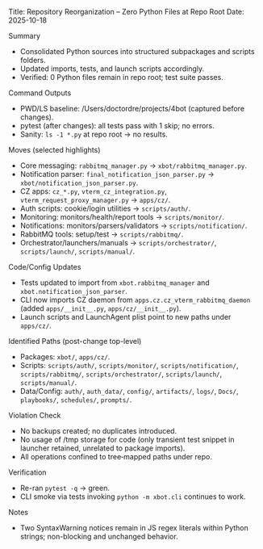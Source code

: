 Title: Repository Reorganization – Zero Python Files at Repo Root
Date: 2025-10-18

Summary
- Consolidated Python sources into structured subpackages and scripts folders.
- Updated imports, tests, and launch scripts accordingly.
- Verified: 0 Python files remain in repo root; test suite passes.

Command Outputs
- PWD/LS baseline: /Users/doctordre/projects/4bot (captured before changes).
- pytest (after changes): all tests pass with 1 skip; no errors.
- Sanity: `ls -1 *.py` at repo root → no results.

Moves (selected highlights)
- Core messaging: `rabbitmq_manager.py` → `xbot/rabbitmq_manager.py`.
- Notification parser: `final_notification_json_parser.py` → `xbot/notification_json_parser.py`.
- CZ apps: `cz_*.py`, `vterm_cz_integration.py`, `vterm_request_proxy_manager.py` → `apps/cz/`.
- Auth scripts: cookie/login utilities → `scripts/auth/`.
- Monitoring: monitors/health/report tools → `scripts/monitor/`.
- Notifications: monitors/parsers/validators → `scripts/notification/`.
- RabbitMQ tools: setup/test → `scripts/rabbitmq/`.
- Orchestrator/launchers/manuals → `scripts/orchestrator/`, `scripts/launch/`, `scripts/manual/`.

Code/Config Updates
- Tests updated to import from `xbot.rabbitmq_manager` and `xbot.notification_json_parser`.
- CLI now imports CZ daemon from `apps.cz.cz_vterm_rabbitmq_daemon` (added `apps/__init__.py`, `apps/cz/__init__.py`).
- Launch scripts and LaunchAgent plist point to new paths under `apps/cz/`.

Identified Paths (post-change top-level)
- Packages: `xbot/`, `apps/cz/`.
- Scripts: `scripts/auth/`, `scripts/monitor/`, `scripts/notification/`, `scripts/rabbitmq/`, `scripts/orchestrator/`, `scripts/launch/`, `scripts/manual/`.
- Data/Config: `auth/`, `auth_data/`, `config/`, `artifacts/`, `logs/`, `Docs/`, `playbooks/`, `schedules/`, `prompts/`.

Violation Check
- No backups created; no duplicates introduced.
- No usage of /tmp storage for code (only transient test snippet in launcher retained, unrelated to package imports).
- All operations confined to tree‑mapped paths under repo.

Verification
- Re-ran `pytest -q` → green.
- CLI smoke via tests invoking `python -m xbot.cli` continues to work.

Notes
- Two SyntaxWarning notices remain in JS regex literals within Python strings; non-blocking and unchanged behavior.
